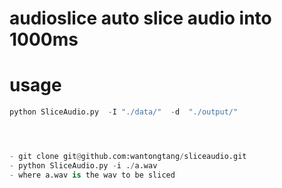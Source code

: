 # audioslice auto slice audio into 1000ms 

# usage
``` python
python SliceAudio.py  -I "./data/"  -d  "./output/"




- git clone git@github.com:wantongtang/sliceaudio.git
- python SliceAudio.py -i ./a.wav
- where a.wav is the wav to be sliced
